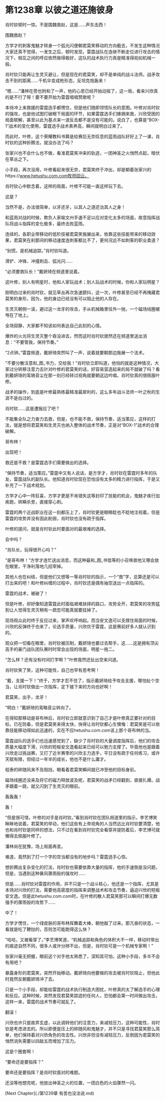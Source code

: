 # 第1238章 以彼之道还施彼身

肖时钦顿时一惊。不是围魏救赵，这是……声东击西！

围魏救赵？

方学才的刺客鬼魅才转身一个弧光闪便朝君莫笑移动的方向截去，不发生这种情况大家还真不觉得，一发生之后，顿时发现，雷霆战队在连继不断走位进行攻击的情况下，相互之间的呼应依然做得极好，这队的战术执行力真是精准得宛如机械一般。

肖时钦只能再让生灵灭避让，但是现在的君莫笑，却不是单纯的战斗法师。战矛攻击不到的距离……千机伞变成枪形态，反坦克炮轰来！

“嗯……”潘林在旁也附和了一声，他的心思已经开始动摇了，这一局，看来兴欣真的是不行了呀！要不要开始为雷霆唱唱赞歌呢？

本待冲上来救援的雷霆选手都愣住，但是他们随即领悟队长的意图。叶修对肖时钦的强攻，也是他试图打破眼下局面的环节，如果雷霆选手们蜂拥来救，兴欣受困的局面顿解，甚至以此为基点来一波反击都不是没有可能的。说白了，也算是“BOX-1”战术的变化使用，雷霆选手战术素养高，瞬间就明白过来了。

而此时，叶修，这个荣耀教科书算是给赛后无奈叹息的蓝雨战队好好上了一课，肖时钦的这种折腾法，就没办法了吗？

张家兴也不会什么也不做，看准君莫笑冲来的轨迹，一团神圣之火悄然点起，暗伏在草丛之下。

小手段，再次没用，叶修看起来很无奈，君莫笑终于冲出，却是朝着张家兴的https://www.hetushu.com.com牧师回云。

肖时钦心中默念着，这样的局面，叶修不可能一直这样玩下去。

这是？

当然不是，办法很简单，以牙还牙，以其人之道还治其人之身！

和蓝雨对战的时候，欺负人家喻文州手速不足以应对变化太多的场面，故意指挥战队将战斗指挥的变化极多，最终击败蓝雨。

连续的，各职业带移动的低阶技被君莫笑施展出来，依靠这些技能带来的移动效果，君莫笑在刹那间的移动速度连刺客都比不了，更何况远不如刺客的职业柔道？

“别慌，是机械追踪。”肖时钦叫道。

滑铲、冲锋、冲撞刺击、弧光闪……

“必须要救队长！”戴妍琦在频道里说着。

这叶修，别人有明星时，他和人家玩战术；别人玩战术的时候，你和人家玩明星？

刚明白过来的肖时钦，就见草丛再次急速颤抖，这一次，叶修甚至已经不再掩藏君莫笑的身形，因为，他的身边已经没有可以阻止他的人存在。

生灵灭朝侧一滚，避过这一龙牙的攻击，手从机械箱里往外一抛，一个磁场线圈被甩在了地上。

全场寂静，大家都不知该如何表达自己此刻的心情。

爆炸的火光将生灵灭整个吞没进去，然而这时肖时钦居然还在频道里送出消息：“不要管我，保持节奏。”

“2点钟。”雷霆频道，戴妍琦突然叫了一声，说着就要朝那边施展一个法术。

“不要分散注意和_图_书力，交给我！”肖时钦立即叫道，他怕的就是这种情况，大家过分转移注意力去针对叶修的君莫笑的话，好容易营造起来的局不就破了吗？看到戴妍琦的鸾辂音尘在那一刻已经转过视角就要朝这边吟唱，肖时钦真的很佩服叶修。

战矛的操作，到底是叶修最熟练最精准最犀利的，这么多年战斗法师一叶之秋的生涯不是白过的。

肖时钦……这是遭报应了吧？

不能集全队之力奋力去救，但是，也不能不救，保持节奏，适当策应，这样的打法，就是想将君莫笑和生灵灭也纳入整体的战术节奏，正是对“BOX-1”战术的合理破解。

哥布林！

出现吧！

救还是不救？是雷霆选手们需要做出的选择。

“保持节奏，适当策应。”雷霆中又有人说话，是方学才，肖时钦在雷霆时多年的队友，雷霆战队的副队长。他知道肖时钦现在恐怕没有太多的精力进行指挥，于是又补充了一下战术规划。

方学才心中一阵狂喜，方学才更是不肯错失这等封印了技能的机会，鬼魅才疾行加疾跑，转瞬杀至，直接穿心刺。

雷霆的两个近战职业在这一刻都压上了，肖时钦更是眼睛眨也不眨地注视着。但是雷霆的攻势并没有因此削弱，肖时钦也没有疏于指挥。

叶修的提问，就是肖时钦此时要面对的最艰难的选择。

会中吗？

“肖队长，玩得很开心吗？”

“是哥布林！”方学才连忙送出消息，而这种最和_图_书低等的小召唤兽他又哪会放在眼里，干净利落地几招宰掉。

其他人也在纠结，但是他们又想等一等肖时钦的指示，一个“救”字，总算还是可以打出来的吧！和叶修纠缠的过程中，肖时钦还是偶有抽空送出一点指挥的。

雷霆的战术，被破了！

但是叶修，却好像知道雷霆此时面临艰难抉择的路口，攻势全开，君莫笑的攻势猛到让人觉得生灵灭稍有一疏忽可能真就要挂掉了。

现场观众此时终于反应过来，掌声欢呼响起。而当安文逸可以支撑住局面的时候，兴欣的反弹终于也来了，论选手质量，兴欣优于雷霆，这是赛前好多人就认识到的。

观众把一切看在眼里，肖时钦被压制，戴妍琦也要过去帮手，这……这是拥有顶尖高手的豪门战队团队赛时时常会出现的场面，明星一拖二。

“怎么样？还有没有时间打字啊？”叶修竟然还扯出空来问道。

肖时钦笑了笑，这种可能性，自己也早有思考啊！

“戴，支援一下！”终于，方学才忍不住了，指示戴妍琦给予攻击支援，哪怕扯个空当，让肖时钦做出一次指挥，定下接下来的方向也好啊！

君莫笑，出手，龙牙！

“明白！”戴妍琦的鸾略音尘转向了。

在得知那移动是哥布林后，肖时钦立即就意识到了自己才是叶修真正要针对的目标，已在防备，但是君莫笑来得太快，快得让肖时钦都心生懊悔：君莫笑是可以依靠技能移动得如此迅速的，实在不应hetushu.com.com该上那个哥布林的当。

雷霆战队的选手们也迅速感觉到了，缺少了肖时钦的大量调度指挥后，他们的攻击质量大幅度下滑，兴欣的短板安文逸看起来已经可以勉力支撑了。毕竟他也是跟着兴欣走过挑战赛，又打了近半赛季的兴欣主力选手，平日没有疏于任何练习，或许天赋有限，但经过一年半的成长，他也不是什么庸才。

程泰的碎随风来不及阻挡，眼看着君莫笑瞬间就已冲至他的目标身前。

磁场线圈还没来及将它的磁力释放波及呢，君莫笑的战矛已经戳到，直接扎爆。战矛跟着一跳，就又闪到了生灵灭的眼前。

轰轰轰！

轰！

“但是很可惜，叶修的对手是肖时钦。”看到肖时钦在团队频道里的指示，李艺博笑眯眯地说着。君莫笑的举动，他们这些有上帝视角的人当然远比肖时钦要清楚，他也和肖时钦是同样的想法，只不过在看到肖时钦完全看穿并提防着后，李艺博可就懒得去佩服叶修了。

潘林尚在犹豫，场上局面再变。

难道，竟然到了打一个字的空当都没有的地步吗？雷霆选手心惊。

想折腾出复杂变化的打法，肖时钦也需要依靠大量的指挥，他的手速倒是没问题，但是，当遇到这种暴风骤雨般的强攻时……

但是……肖时钦对雷霆的作用，并不只是一个战斗核心，他还是一个指挥，尤其是本场对兴欣的打法，需要他高密度的指挥来调整战术和攻击节奏，逼迫兴欣的短板安文逸。但是此hetushu.com.com时，在叶修的散人君莫笑那可以瞬间打爆无数强手的骤雨般的攻势下……

中了！

方学才愣住，一个绿皮肤的哥布林挥舞着大棒，朝他敲了过来。那亢奋的状态，一看就是吃了鞭挞的，否则怎可能跑得这么快？

“哈哈，又被看穿了。”李艺博笑道，“机械追踪和角色的体积大不一样，移动时带出的痕迹自然不同，很多人或许分辨不出，但是，肖时钦可是一个机械专家啊！”

张家兴毫无把握，眼前这个对手他太熟悉了，深知其可怕，这种小手段，多半不会有用吧？

暴露身形的君莫笑，突然开始移动。戴妍琦向他要做的攻击被肖时钦阻止，但他此时竟然反朝戴妍琦冲了去。

只是一个小手段，却能给雷霆的战术执行制造大困扰，叶修真的太了解选手的心理和反应。这种时候，突然发现君莫笑踪迹的任何人，恐怕都会第一时间做出攻击，这样一来，雷霆的战术节奏可就乱了。

翻滚！

兴欣也许只是故弄玄虚，以此调转他们的注意力，来减轻压力，这种可能性，肖时钦是考虑进去的。所以即便是压上的碎随风和鬼魅才，并不只是寻找君莫笑那么简单，他们保持着对兴欣角色的攻击性。兴欣非但没有减轻压力，反倒因为君莫笑的悄然消失需要以四敌五而增加了压力。

这是个圈套啊！

“要命还是要指挥？”

要命还是要指挥？是肖时钦面对的难题。

还没等他想完呢，他放出神圣之火的位置，一团白色的火焰骤然一闪。



[Next Chapter](./第1239章 有苦也没法说.md)